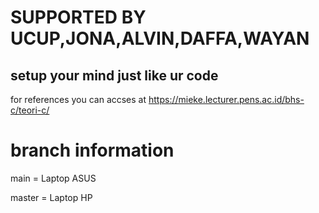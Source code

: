 # SUPPORTED BY UCUP,JONA,ALVIN,DAFFA,WAYAN
## setup your mind just like ur code 

for references you can accses at https://mieke.lecturer.pens.ac.id/bhs-c/teori-c/

# branch information

main = Laptop ASUS

master = Laptop HP